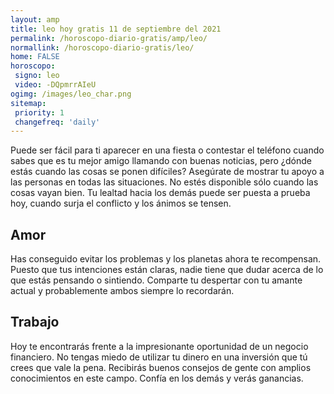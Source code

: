 ```yaml
---
layout: amp
title: leo hoy gratis 11 de septiembre del 2021 
permalink: /horoscopo-diario-gratis/amp/leo/
normallink: /horoscopo-diario-gratis/leo/
home: FALSE
horoscopo:
 signo: leo
 video: -DQpmrrAIeU
ogimg: /images/leo_char.png
sitemap:
 priority: 1
 changefreq: 'daily'
---
```



Puede ser fácil para ti aparecer en una fiesta o contestar el teléfono cuando sabes que es tu mejor amigo llamando con buenas noticias, pero ¿dónde estás cuando las cosas se ponen difíciles? Asegúrate de mostrar tu apoyo a las personas en todas las situaciones. No estés disponible sólo cuando las cosas vayan bien. Tu lealtad hacia los demás puede ser puesta a prueba hoy, cuando surja el conflicto y los ánimos se tensen.

## Amor

Has conseguido evitar los problemas y los planetas ahora te recompensan. Puesto que tus intenciones están claras, nadie tiene que dudar acerca de lo que estás pensando o sintiendo. Comparte tu despertar con tu amante actual y probablemente ambos siempre lo recordarán.

## Trabajo

Hoy te encontrarás frente a la impresionante oportunidad de un negocio financiero. No tengas miedo de utilizar tu dinero en una inversión que tú crees que vale la pena. Recibirás buenos consejos de gente con amplios conocimientos en este campo. Confía en los demás y verás ganancias.